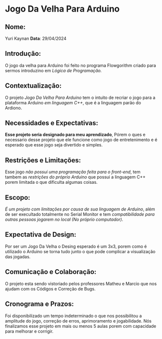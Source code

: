 # **Jogo Da Velha Para Arduino**

## Nome: 
Yuri Kaynan
**Data**: 29/04/2024


## Introdução:




O jogo da velha para Arduino foi feito no programa Flowgorithm
criado para sermos introduzino em *Lógica de Programação.* 

## Contextualização: 
O projeto *Jogo Da Velha Para Arduino* tem o intuito de recriar
o jogo para a plataforma Arduino *em linguagem C++*, que é a linguagem 
parão do Ardiono.

## Necessidades e Expectativas:
**Esse projeto seria designado para meu aprendizado**, Pórem o ques e necessario desse
projeto que ele funcione como jogo de entretenimento e é esperado que esse jogo
seja divertido e simples.

## Restrições e Limitações:
Esse jogo *não possui uma programação feita para o front-end*, tem tambem as
*restrições do próprio Arduino* que possui a linguagem C++ porem limitada 
o que dificulta algumas coisas.

## Escopo:
*É um projeto com limitações por causa de sua linguagem de Arduino*, além de 
ser execultado totalmente no Serial Monitor e tem *compatibilidade para outras 
pessoas jogarem  no local (No próprio computador)*.

## Expectativa de Design:
Por ser um Jogo Da Velha o Desing esperado é um 3x3, porem como é utilizado o 
Arduino se torna tudo junto o que pode complicar a visualização das jogadas.

## Comunicação e Colaboração:
O projeto esta sendo vistoriado pelos professores Matheu e Marcio que nos ajudam
com os Códigos e Correção de Bugs.

## Cronograma e Prazos:
Foi disponibilizado um tempo indeterminado o que nos possibilitou a amplitude do jogo,
correção de erros, aprimoramento e jogabilidade. Nós finalizamos esse projeto em mais ou menos
5 aulas porem com capacidade para melhorar e corrigir.


